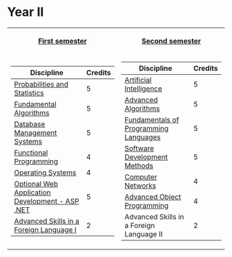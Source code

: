 # Year II

<table><tr><th>

[First semester](https://github.com/anamariapanait10/FMI-materials-bachelor/tree/master/Year%20II/sem%201)

</th><th>

[Second semester](https://github.com/anamariapanait10/FMI-materials-bachelor/tree/master/Year%20II/sem%202)

</th></tr>
<tr><td>

| Discipline                                       | Credits |
|--------------------------------------------------|---------|
| [Probabilities and Statistics](https://github.com/anamariapanait10/FMI-materials/tree/master/Year%20II/sem%201/Probabilitati%20si%20statistica)                     |    5    |
| [Fundamental Algorithms](https://github.com/anamariapanait10/FMI-materials/tree/master/Year%20II/sem%201/Algoritmi%20fundamentali)                           |    5    |
| [Database Management Systems](https://github.com/anamariapanait10/FMI-materials/tree/master/Year%20II/sem%201/Sisteme%20de%20gestiune%20a%20bazelor%20de%20date)                      |    5    |
| [Functional Programming](https://github.com/anamariapanait10/FMI-materials/tree/master/Year%20II/sem%201/Programare%20functionala)                           |    4    |
| [Operating Systems](https://github.com/anamariapanait10/FMI-materials/tree/master/Year%20II/sem%201/Sisteme%20de%20operare)                                |    4    |
| [Optional Web Application Development - ASP .NET](https://github.com/anamariapanait10/FMI-materials/tree/master/Year%20II/sem%201/Dezvoltarea%20aplicatiilor%20web%20-%20ASP.NET)  |    5    |
| [Advanced Skills in a Foreign Language I](https://github.com/anamariapanait10/FMI-materials/tree/master/Year%20II/sem%201/Competente%20avansate%20intr-o%20limba%20straina%20I)          |    2    |

</td><td>

| Discipline                                       | Credits |
|--------------------------------------------------|---------|
| [Artificial Intelligence](https://github.com/anamariapanait10/FMI-materials/tree/master/Year%20II/sem%202/Inteligenta%20artificiala)                          |    5    |
| [Advanced Algorithms](https://github.com/anamariapanait10/FMI-materials/tree/master/Year%20II/sem%202/Algoritmi%20avansati)                              |    5    |
| [Fundamentals of Programming Languages](https://github.com/anamariapanait10/FMI-materials/tree/master/Year%20II/sem%202/Fundamentele%20limbajelor%20de%20programare)           |    5    |
| [Software Development Methods](https://github.com/anamariapanait10/FMI-materials/tree/master/Year%20II/sem%202/Metode%20de%20dezvoltare%20software)                     |    5    |
| [Computer Networks](https://github.com/anamariapanait10/FMI-materials/tree/master/Year%20II/sem%202/Retele%20de%20calculatoare)                                |    4    |
| [Advanced Object Programming](https://github.com/anamariapanait10/FMI-materials/tree/master/Year%20II/sem%202/Programare%20avansata%20pe%20obiecte)                      |    4    |
| Advanced Skills in a Foreign Language II         |    2    |

</td></tr></table>